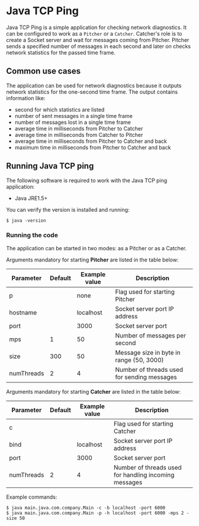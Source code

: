 # Java TCP Ping

Java TCP Ping is a simple application for checking network diagnostics. It can be configured to work as a `Pitcher` or a `Catcher`.
Catcher's role is to create a Socket server and wait for messages coming from Pitcher. Pitcher sends a specified number of messages in each second and later on checks network statistics for the passed time frame. 

## Common use cases

The application can be used for network diagnostics because it outputs network statistics for the one-second time frame. The output contains information like:
- second for which statistics are listed
- number of sent messages in a single time frame
- number of messages lost in a single time frame
- average time in milliseconds from Pitcher to Catcher
- average time in milliseconds from Catcher to Pitcher
- average time in milliseconds from Pitcher to Catcher and back
- maximum time in milliseconds from Pitcher to Catcher and back

## Running Java TCP ping 

The following software is required to work with the Java TCP ping application:

* Java JRE1.5+

You can verify the version is installed and running:

    $ java -version

### Running the code

The application can be started in two modes: as a Pitcher or as a Catcher. 

Arguments mandatory for starting **Pitcher** are listed in the table below:

| Parameter | Default | Example value |  Description 
| -----  | -----   | ----- | ----- 
| p | | none | Flag used for starting Pitcher
| hostname | | localhost |  Socket server port IP address
| port | | 3000 | Socket server port
| mps | 1 | 50 | Number of messages per second
| size | 300 | 50 | Message size in byte in range (50, 3000)
| numThreads | 2 | 4 | Number of threads used for sending messages

Arguments mandatory for starting **Catcher** are listed in the table below:

| Parameter | Default | Example value | Description 
| -----  | -----   | ----- | ----- 
| c | |  | Flag used for starting Catcher
| bind | |  localhost | Socket server port IP address
| port | | 3000 | Socket server port
| numThreads | 2 | 4 | Number of threads used for handling incoming messages

Example commands:

    $ java main.java.com.company.Main -c -b localhost -port 6000
    $ java main.java.com.company.Main -p -h localhost -port 6000 -mps 2 -size 50